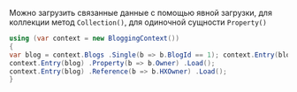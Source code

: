 Можно загрузить связанные данные с помощью явной загрузки, для коллекции метод `Collection()`, для одиночной сущности `Property()`
```C#
using (var context = new BloggingContext()) 
{ 
var blog = context.Blogs .Single(b => b.BlogId == 1); context.Entry(blog) .Collection(b => b.Posts) .Load(); 
context.Entry(blog) .Property(b => b.Owner) .Load();
context.Entry(blog) .Reference(b => b.HXOwner) .Load();
}
```